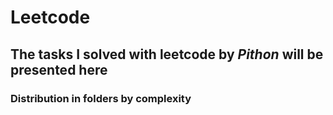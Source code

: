 # Leetcode

## The tasks I solved with leetcode by ***Pithon*** will be presented here 
### Distribution in folders by complexity

